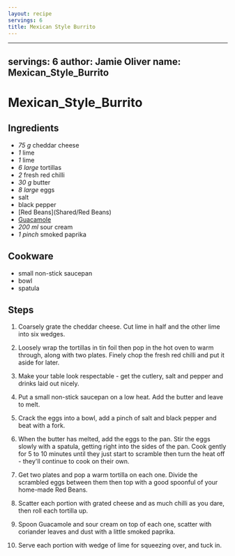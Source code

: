 ```yaml
---
layout: recipe
servings: 6
title: Mexican Style Burrito
---
```

---
servings: 6
author: Jamie Oliver
name: Mexican_Style_Burrito
---

# Mexican_Style_Burrito

## Ingredients

- *75 g* cheddar cheese
- *1* lime
- *1* lime
- *6 large* tortillas
- *2* fresh red chilli
- *30 g* butter
- *8 large* eggs
- salt
- black pepper
- [Red Beans](Shared/Red Beans)
- [Guacamole](Shared/Guacamole)
- *200 ml* sour cream
- *1 pinch* smoked paprika

## Cookware

- small non-stick saucepan
- bowl
- spatula

## Steps

1. Coarsely grate the cheddar cheese. Cut lime in half and the other lime into
six wedges.

2. Loosely wrap the tortillas in tin foil then pop in the hot oven to warm
through, along with two plates. Finely chop the fresh red chilli and put it
aside for later.

3. Make your table look respectable - get the cutlery, salt and pepper and
drinks laid out nicely.

4. Put a small non-stick saucepan on a low heat. Add the butter and leave to
melt.

5. Crack the eggs into a bowl, add a pinch of salt and black pepper and beat
with a fork.

6. When the butter has melted, add the eggs to the pan. Stir the eggs slowly
with a spatula, getting right into the sides of the pan. Cook gently for 5 to
10 minutes until they just start to scramble then turn the heat off - they'll
continue to cook on their own.

7. Get two plates and pop a warm tortilla on each one. Divide the scrambled eggs
between them then top with a good spoonful of your home-made Red Beans.

8. Scatter each portion with grated cheese and as much chilli as you dare, then
roll each tortilla up.

9. Spoon Guacamole and sour cream on top of each one, scatter with coriander
leaves and dust with a little smoked paprika.

10. Serve each portion with wedge of lime for squeezing over, and tuck in.

